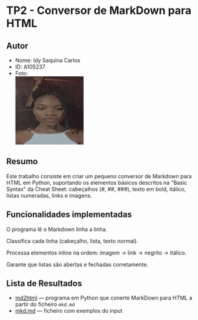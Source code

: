# TP2 - Conversor de MarkDown para HTML

## Autor
- Nome: Idy Saquina Carlos
- ID: A105237
- Foto:  
  ![Minha Foto](minhafoto.jpg)  

## Resumo
Este trabalho consiste em criar um pequeno conversor de Markdown para HTML em Python, suportando os elementos básicos descritos na "Basic Syntax" da Cheat Sheet: cabeçalhos (#, ##, ###), texto em bold, itálico, listas numeradas, links e imagens.

## Funcionalidades implementadas
O programa lê o Markdown linha a linha.

Classifica cada linha (cabeçalho, lista, texto normal).

Processa elementos inline na ordem: imagem → link → negrito → itálico.

Garante que listas são abertas e fechadas corretamente.


## Lista de Resultados
- [md2html](md2html) — programa em Python que conerte MarkDown para HTML a partir do ficheiro `mkd.md`
- [mkd.md](mkd.md) — ficheiro com exemplos do input
